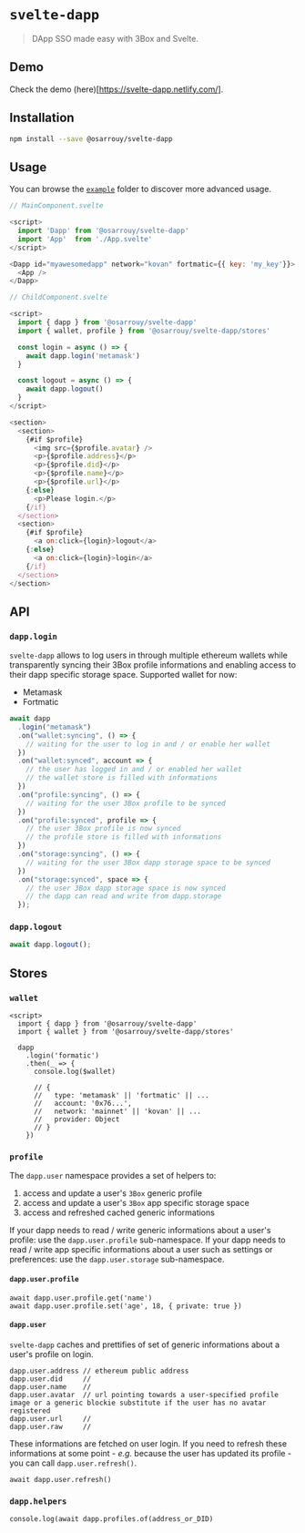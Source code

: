 # `svelte-dapp`

> DApp SSO made easy with 3Box and Svelte.

## Demo

Check the demo (here)[https://svelte-dapp.netlify.com/].

## Installation

```bash
npm install --save @osarrouy/svelte-dapp
```

## Usage

You can browse the [`example`](example/) folder to discover more advanced usage.

```javascript
// MainComponent.svelte

<script>
  import 'Dapp' from '@osarrouy/svelte-dapp'
  import 'App'  from './App.svelte'
</script>

<Dapp id="myawesomedapp" network="kovan" fortmatic={{ key: 'my_key'}}>
  <App />
</Dapp>
```

```javascript
// ChildComponent.svelte

<script>
  import { dapp } from '@osarrouy/svelte-dapp'
  import { wallet, profile } from '@osarrouy/svelte-dapp/stores'

  const login = async () => {
    await dapp.login('metamask')
  }

  const logout = async () => {
    await dapp.logout()
  }
</script>

<section>
  <section>
    {#if $profile}
      <img src={$profile.avatar} />
      <p>{$profile.address}</p>
      <p>{$profile.did}</p>
      <p>{$profile.name}</p>
      <p>{$profile.url}</p>
    {:else}
      <p>Please login.</p>
    {/if}
  </section>
  <section>
    {#if $profile}
      <a on:click={login}>logout</a>
    {:else}
      <a on:click={login}>login</a>
    {/if}
  </section>
</section>
```

## API

### `dapp.login`

`svelte-dapp` allows to log users in through multiple ethereum wallets while transparently syncing their 3Box profile informations and enabling access to their dapp specific storage space. Supported wallet for now:

- Metamask
- Fortmatic

```javascript
await dapp
  .login("metamask")
  .on("wallet:syncing", () => {
    // waiting for the user to log in and / or enable her wallet
  })
  .on("wallet:synced", account => {
    // the user has logged in and / or enabled her wallet
    // the wallet store is filled with informations
  })
  .on("profile:syncing", () => {
    // waiting for the user 3Box profile to be synced
  })
  .on("profile:synced", profile => {
    // the user 3Box profile is now synced
    // the profile store is filled with informations
  })
  .on("storage:syncing", () => {
    // waiting for the user 3Box dapp storage space to be synced
  })
  .on("storage:synced", space => {
    // the user 3Box dapp storage space is now synced
    // the dapp can read and write from dapp.storage
  });
```

### `dapp.logout`

```javascript
await dapp.logout();
```

## Stores

### `wallet`

```javacript
<script>
  import { dapp } from '@osarrouy/svelte-dapp'
  import { wallet } from '@osarrouy/svelte-dapp/stores'

  dapp
    .login('formatic')
    .then(_ => {
      console.log($wallet)

      // {
      //   type: 'metamask' || 'fortmatic' || ...
      //   account: '0x76...',
      //   network: 'mainnet' || 'kovan' || ...
      //   provider: Object
      // }
    })
```

### `profile`

The `dapp.user` namespace provides a set of helpers to:

1. access and update a user's `3Box` generic profile
2. access and update a user's `3Box` app specific storage space
3. access and refreshed cached generic informations

If your dapp needs to read / write generic informations about a user's profile: use the `dapp.user.profile` sub-namespace. If your dapp needs to read / write app specific informations about a user such as settings or preferences: use the `dapp.user.storage` sub-namespace.

#### `dapp.user.profile`

```javacript
await dapp.user.profile.get('name')
await dapp.user.profile.set('age', 18, { private: true })
```

#### `dapp.user`

`svelte-dapp` caches and prettifies of set of generic informations about a user's profile on login.

```javacript
dapp.user.address // ethereum public address
dapp.user.did     //
dapp.user.name    //
dapp.user.avatar  // url pointing towards a user-specified profile image or a generic blockie substitute if the user has no avatar registered
dapp.user.url     //
dapp.user.raw     //
```

These informations are fetched on user login. If you need to refresh these informations at some point - _e.g._ because the user has updated its profile - you can call `dapp.user.refresh()`.

```javacript
await dapp.user.refresh()
```

### `dapp.helpers`

```javacript
console.log(await dapp.profiles.of(address_or_DID)
```
